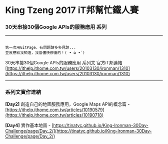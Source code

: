 # King Tzeng 2017 iT邦幫忙鐵人賽 
### 30天串接30個Google APIs的服務應用 系列

---
```

第一次用GitPage，有問題請多多見諒...
並反應給我知道，我會儘快修復的！( • ̀ω •́ )

```
30天串接30個Google APIs的服務應用 系列文 官方iT邦連結[https://ithelp.ithome.com.tw/users/20103130/ironman/1310](https://ithelp.ithome.com.tw/users/20103130/ironman/1310)

---

### 系列文實作連結

**[Day2]** 創造自己的地圖服務應用，Google Maps API的概念篇 - [https://ithelp.ithome.com.tw/articles/10190579](https://ithelp.ithome.com.tw/articles/10190718)

**[Day4]** 實作基本地圖 - [https://tinatyc.github.io/King-Ironman-30Day-Challenge/page/Day_2/](https://tinatyc.github.io/King-Ironman-30Day-Challenge/page/Day_2/)
